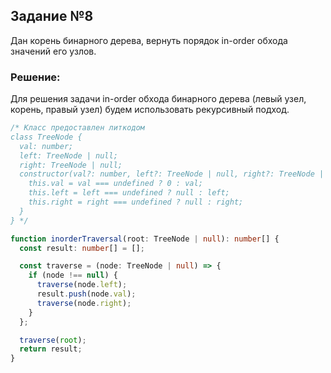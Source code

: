 ## Задание №8

Дан корень бинарного дерева, вернуть порядок in-order обхода значений его узлов.

### Решение:

Для решения задачи in-order обхода бинарного дерева (левый узел, корень, правый узел) будем использовать рекурсивный подход.

```typescript
/* Класс предоставлен литкодом 
class TreeNode {
  val: number;
  left: TreeNode | null;
  right: TreeNode | null;
  constructor(val?: number, left?: TreeNode | null, right?: TreeNode | null) {
    this.val = val === undefined ? 0 : val;
    this.left = left === undefined ? null : left;
    this.right = right === undefined ? null : right;
  }
} */

function inorderTraversal(root: TreeNode | null): number[] {
  const result: number[] = [];

  const traverse = (node: TreeNode | null) => {
    if (node !== null) {
      traverse(node.left);
      result.push(node.val);
      traverse(node.right);
    }
  };

  traverse(root);
  return result;
}
```
